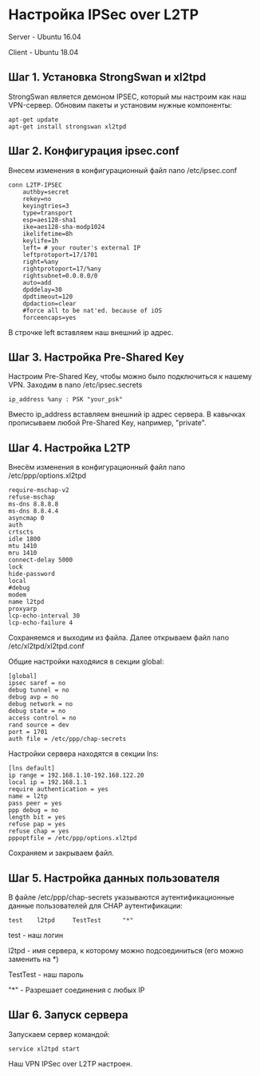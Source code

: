 # Настройка IPSec over L2TP 
Server - Ubuntu 16.04

Client - Ubuntu 18.04

## Шаг 1. Установка StrongSwan и xl2tpd

StrongSwan является демоном IPSEC, который мы настроим как наш VPN-сервер. Обновим пакеты и установим нужные компоненты:

```
apt-get update
apt-get install strongswan xl2tpd
```
    
## Шаг 2. Конфигурация ipsec.conf

Внесем изменения в конфигурационный файл nano /etc/ipsec.conf
```
conn L2TP-IPSEC
    authby=secret
    rekey=no
    keyingtries=3
    type=transport
    esp=aes128-sha1
    ike=aes128-sha-modp1024
    ikelifetime=8h
    keylife=1h
    left= # your router's external IP 
    leftprotoport=17/1701
    right=%any
    rightprotoport=17/%any
    rightsubnet=0.0.0.0/0
    auto=add
    dpddelay=30
    dpdtimeout=120
    dpdaction=clear
    #force all to be nat'ed. because of iOS
    forceencaps=yes
```

В строчке left вставляем наш внешний ip адрес.

## Шаг 3. Настройка Pre-Shared Key

Настроим Pre-Shared Key, чтобы можно было подключиться к нашему VPN. Заходим в nano /etc/ipsec.secrets

```
ip_address %any : PSK "your_psk"
```

Вместо ip_address вставляем внешний ip адрес сервера.
В кавычках прописываем любой Pre-Shared Key, например, "private".

## Шаг 4. Настройка L2TP

Внесём изменения в конфигурационный файл nano /etc/ppp/options.xl2tpd

```
require-mschap-v2
refuse-mschap
ms-dns 8.8.8.8
ms-dns 8.8.4.4
asyncmap 0
auth
crtscts
idle 1800
mtu 1410
mru 1410
connect-delay 5000
lock
hide-password
local
#debug
modem
name l2tpd
proxyarp
lcp-echo-interval 30
lcp-echo-failure 4
```

Сохраняемся и выходим из файла. Далее открываем файл nano /etc/xl2tpd/xl2tpd.conf 

Общие настройки находяися в секции global:

```
[global]
ipsec saref = no
debug tunnel = no
debug avp = no
debug network = no
debug state = no
access control = no
rand source = dev
port = 1701
auth file = /etc/ppp/chap-secrets
```

Настройки сервера находятся в секции lns:

```
[lns default]
ip range = 192.168.1.10-192.168.122.20
local ip = 192.168.1.1
require authentication = yes
name = l2tp
pass peer = yes
ppp debug = no
length bit = yes
refuse pap = yes
refuse chap = yes
pppoptfile = /etc/ppp/options.xl2tpd
```

Сохраняем и закрываем файл.


## Шаг 5. Настройка данных пользователя

В файле /etc/ppp/chap-secrets указываются аутентификационные данные пользователей для CHAP аутентификации:

```
test    l2tpd     TestTest      "*"
```

test - наш логин

l2tpd - имя сервера, к которому можно подсоединиться (его можно заменить на *)

TestTest - наш пароль

"*" - Разрешает соединения с любых IP

## Шаг 6. Запуск сервера

Запускаем сервер командой:

```
service xl2tpd start
```

Наш VPN IPSec over L2TP настроен.














